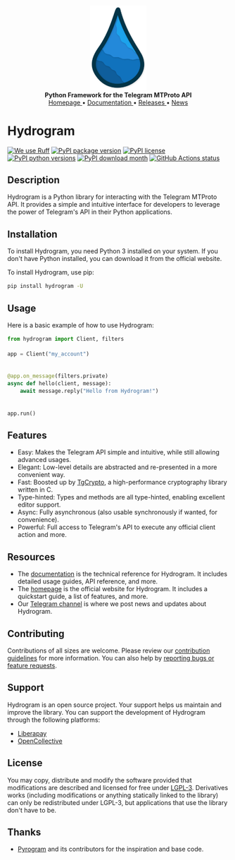 <p align="center">
    <a href="https://github.com/AmanoTeam/hydrogram">
        <picture>
            <source media="(prefers-color-scheme: dark)" srcset="docs/source/_static/hydrogram-dark.png">
            <source media="(prefers-color-scheme: light)" srcset="docs/source/_static/hydrogram-light.png">
            <img alt="Hydrogram" width="128" src="docs/source/_static/hydrogram-light.png">
        </picture>
    </a>
    <br>
    <b>Python Framework for the Telegram MTProto API</b>
    <br>
    <a href="https://hydrogram.amanoteam.com">
        Homepage
    </a>
    •
    <a href="https://hydrogram.amanoteam.com/docs">
        Documentation
    </a>
    •
    <a href="https://hydrogram.amanoteam.com/docs/releases">
        Releases
    </a>
    •
    <a href="https://t.me/HydrogramNews">
        News
    </a>
</p>

# Hydrogram

[![We use Ruff](https://img.shields.io/endpoint?url=https://raw.githubusercontent.com/astral-sh/ruff/main/assets/badge/v2.json)](https://github.com/astral-sh/ruff)
[![PyPI package version](https://img.shields.io/pypi/v/hydrogram.svg)](https://pypi.python.org/pypi/hydrogram)
[![PyPI license](https://img.shields.io/pypi/l/hydrogram.svg)](https://pypi.python.org/pypi/hydrogram)
[![PyPI python versions](https://img.shields.io/pypi/pyversions/hydrogram.svg)](https://pypi.python.org/pypi/hydrogram)
[![PyPI download month](https://img.shields.io/pypi/dm/hydrogram.svg)](https://pypi.python.org/pypi/hydrogram/)
[![GitHub Actions status](https://github.com/AmanoTeam/hydrogram/workflows/CI/badge.svg)](https://github.com/AmanoTeam/hydrogram/actions)

## Description

Hydrogram is a Python library for interacting with the Telegram MTProto API. It provides a simple and intuitive interface for developers to leverage the power of Telegram's API in their Python applications.

## Installation

To install Hydrogram, you need Python 3 installed on your system. If you don't have Python installed, you can download it from the official website.

To install Hydrogram, use pip:

```bash
pip install hydrogram -U
```

## Usage

Here is a basic example of how to use Hydrogram:

```python
from hydrogram import Client, filters

app = Client("my_account")


@app.on_message(filters.private)
async def hello(client, message):
    await message.reply("Hello from Hydrogram!")


app.run()
```

## Features

- Easy: Makes the Telegram API simple and intuitive, while still allowing advanced usages.
- Elegant: Low-level details are abstracted and re-presented in a more convenient way.
- Fast: Boosted up by [TgCrypto](https://github.com/pyrogram/tgcrypto), a high-performance cryptography library written in C.
- Type-hinted: Types and methods are all type-hinted, enabling excellent editor support.
- Async: Fully asynchronous (also usable synchronously if wanted, for convenience).
- Powerful: Full access to Telegram's API to execute any official client action and more.

## Resources

- The [documentation](https://hydrogram.amanoteam.com/docs) is the technical reference for Hydrogram. It includes detailed usage guides, API reference, and more.
- The [homepage](https://hydrogram.amanoteam.com) is the official website for Hydrogram. It includes a quickstart guide, a list of features, and more.
- Our [Telegram channel](https://t.me/HydrogramNews) is where we post news and updates about Hydrogram.

## Contributing

Contributions of all sizes are welcome. Please review our [contribution guidelines](https://github.com/AmanoTeam/hydrogram/blob/main/CONTRIBUTING.rst) for more information. You can also help by [reporting bugs or feature requests](https://github.com/AmanoTeam/hydrogram/issues/new/choose).

## Support

Hydrogram is an open source project. Your support helps us maintain and improve the library. You can support the development of Hydrogram through the following platforms:

- [Liberapay](https://liberapay.com/hydrogram)
- [OpenCollective](https://opencollective.com/hydrogram)

## License

You may copy, distribute and modify the software provided that modifications are described and licensed for free under [LGPL-3](https://www.gnu.org/licenses/lgpl-3.0.html). Derivatives works (including modifications or anything statically linked to the library) can only be redistributed under LGPL-3, but applications that use the library don't have to be.

## Thanks

- [Pyrogram](https://github.com/pyrogram/pyrogram) and its contributors for the inspiration and base code.
